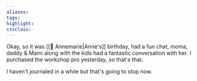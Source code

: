 ```yaml
---
aliases:  
tags:
highlight:  
cssclass:
---
```


Okay, so it was [[👤 Annemarie|Anne's]] birthday, had a fun chat, moma, daddy & Mami along with the kids had a fantastic conversation with her.
I purchased the workshop pro yesterday, so that's that.

I haven't journaled in a while but that's going to stop now.
